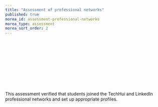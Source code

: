 ```yaml
---
title: "Assessment of professional networks"
published: true
morea_id: assessment-professional-networks
morea_type: assessment
morea_sort_order: 2
---
```

<link rel="stylesheet" href="http://cdn.oesmith.co.uk/morris-0.4.3.min.css">
<script src="http://cdnjs.cloudflare.com/ajax/libs/raphael/2.1.0/raphael-min.js"></script>
<script src="http://cdn.oesmith.co.uk/morris-0.4.3.min.js"></script>

<div class="row">
  <div class="col-sm-8">
    <div class="well">
      <div id="assessment-professional-networks" style="height: 150px;"></div>
    </div>
  </div>

  <div class="col-sm-4">
    <p>
    This assessment verified that students joined the TechHui and LinkedIn professional
    networks and set up appropriate profiles. 
    </p>
  </div>

<script>
Morris.Bar({
  element: 'assessment-professional-networks',
  hideHover: 'auto',
  data: [
        { y: 'Satisfactory (%)', num: 90 },
        { y: 'Unsatisfactory (%)', num: 10 },
        ],
  xkey: 'y',
  ykeys: ['num'],
  resize: true,
  labels: ['Students']
});
</script>
